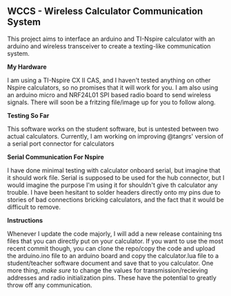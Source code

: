 ## WCCS - Wireless Calculator Communication System
This project aims to interface an arduino and TI-Nspire calculator with an arduino and wireless transceiver to create a texting-like communication system. 
<br>

**My Hardware**

I am using a TI-Nspire CX II CAS, and I haven't tested anything on other Nspire calculators, so no promises that it will work for you. I am also using an arduino micro and NRF24L01 SPI based radio board to send wireless signals.
There will soon be a fritzing file/image up for you to follow along.
<br>

**Testing So Far**

This software works on the student software, but is untested between two actual calculators. Currently, I am working on improving @tangrs' version of a serial port connector for calculators
<br>

**Serial Communication For Nspire**

I have done minimal testing with calculator onboard serial, but imagine that it should work file. Serial is supposed to be used for the hub connector, but I would imagine the purpose I'm using it for shouldn't give th calculator any trouble. I have been hesitant to solder headers directly onto my pins due to stories of bad connections bricking calculators, and the fact that it would be difficult to remove.
<br>

**Instructions**

Whenever I update the code majorly, I will add a new release containing tns files that you can directly put on your calculator. If you want to use the most recent commit though, you can clone the repo/copy the code and upload the arduino.ino file to an arduino board and copy the calculator.lua file to a student/teacher software document and save that to you calculator. 
One more thing, *make sure* to change the values for transmission/recieving addresses and radio initialization pins. These have the potential to greatly throw off any communication.